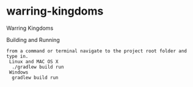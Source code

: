 # warring-kingdoms
Warring Kingdoms

Building and Running
```
from a command or terminal navigate to the project root folder and type in.
 Linux and MAC OS X
  ./gradlew build run
 Windows
  gradlew build run
```
